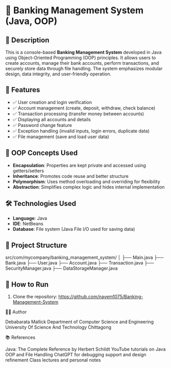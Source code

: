 # 🏦 Banking Management System (Java, OOP)

## 📌 Description
This is a console-based **Banking Management System** developed in Java using Object-Oriented Programming (OOP) principles. It allows users to create accounts, manage their bank accounts, perform transactions, and securely store data through file handling. The system emphasizes modular design, data integrity, and user-friendly operation.


## 🎯 Features

- ✅ User creation and login verification  
- ✅ Account management (create, deposit, withdraw, check balance)  
- ✅ Transaction processing (transfer money between accounts)  
- ✅ Displaying all accounts and details  
- ✅ Password change feature  
- ✅ Exception handling (invalid inputs, login errors, duplicate data)  
- ✅ File management (save and load user data)


## 🧠 OOP Concepts Used

- **Encapsulation**: Properties are kept private and accessed using getters/setters  
- **Inheritance**: Promotes code reuse and better structure  
- **Polymorphism**: Uses method overloading and overriding for flexibility  
- **Abstraction**: Simplifies complex logic and hides internal implementation


## 🛠 Technologies Used

- **Language**: Java  
- **IDE**: NetBeans  
- **Database**: File system (Java File I/O used for saving data)


## 📁 Project Structure

src/com/mycompany/banking_management_system/ │ ├── Main.java ├── Bank.java ├── User.java ├── Account.java ├── Transaction.java ├── SecurityManager.java ├── DataStorageManager.java

## 🚀 How to Run

1. Clone the repository:
   https://github.com/nayem1075/Banking-Management-System

 🙋‍♂️ Author
 
Debabarata Mallick
Department of Computer Science and Engineering
University Of Science And Technology Chittagong

📚 References

Java: The Complete Reference by Herbert Schildt
YouTube tutorials on Java OOP and File Handling
ChatGPT for debugging support and design refinement
Class lectures and personal notes



